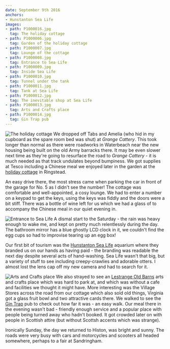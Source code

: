 ```yaml
---
date: September 9th 2016
anchors:
- Hunstanton Sea Life
images:
- path: P1000016.jpg
  tag: The holiday cottage
- path: P1000006.jpg
  tag: Garden of the holiday cottage
- path: P1000007.jpg
  tag: Lounge of the cottage
- path: P1000008.jpg
  tag: Entrance to Sea Life
- path: P1000009.jpg
  tag: Inside Sea Life
- path: P1000010.jpg
  tag: Tunnel under the tank
- path: P1000011.jpg
  tag: Tank at Sea Life
- path: P1000012.jpg
  tag: The inevitable shop at Sea Life
- path: P1000013.jpg
  tag: Arts and Crafts place
- path: P1000014.jpg
  tag: Gin Trap pub
---
```

![The holiday cottage](P1000016.jpg)
We dropped off Tabs and Amelia (who hid in my cupboard as the spare room bed was shut) at
*Grange Cattery*. This took longer than normal as there were roadworks in Waterbeach near the
new housing being built on the old Army barracks there. It may be even slower next time
as they're going to resurface the road to *Grange Cattery* - it is much needed as that track
undulates beyond bumpiness. We got supplies at Tesco including a Chinese meal we enjoyed later
in the garden at the [holiday cottage](http://www.cottages.com/cottages/ringstead-cottage-24990)
in Ringstead.

An easy drive there, the most stress came when parking the car in front of the garage for No. 5
as I didn't see the number! The cottage was comfortable and well-appointed, a cosy lounge.
We had to enter a number on a keypad to get the keys, using the keys was fiddly and the doors
were a bit stiff. There was a bottle of wine left for us which we had a glass of to accompany the
Chinese meal in our quiet evening in.

![Entrance to Sea Life](P1000008.jpg)
A dismal start to the Saturday - the rain was heavy enough to wake me, and kept on pretty
much relentlessly during the day. The bathroom mirror has a blue ghostly LCD clock in it,
we couldn't find the egg cups so had to improvise tearing up an egg box!

Our first bit of tourism was the [Hunstanton Sea Life](https://www.visitsealife.com/hunstanton/) aquarium where they branded us on our hands as
having paid - the branding was readable the next day despite several acts of hand-washing.
Sea Life wasn't that big, but a variety of stuff to see including creepy-crawlies and
adorable otters. I almost lost the lens cap off my new camera and had to search for it.

![Arts and Crafts place](P1000013.jpg)
We also strayed to see an [Lestrange Old Barns](https://www.lestrangeoldbarns.com/) arts and crafts place which was hard to park at, and which was
without a cafe and facilities we thought it might have. More interesting was the Village Stores
across the road from our cottage which also sold old things, Virginia got a glass fruit bowl
and two attractive cards there. We walked to see the [Gin Trap](http://www.thegintrapinn.co.uk) pub to check out how far it was -
an easy walk. Our meal there in the evening wasn't bad - friendly enough service and a
popular place with people being turned away who hadn't booked. It got crowded later on with
people in Scottish attire (but without Scottsh accents which was strange).

Ironically Sunday, the day we returned to Histon, was bright and sunny. The roads were
very busy with cars and motorcycles and scooters all headed somewhere, perhaps to a
fair at Sandringham.
